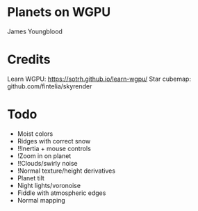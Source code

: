 # Planets on WGPU
James Youngblood

# Credits
Learn WGPU: https://sotrh.github.io/learn-wgpu/
Star cubemap: github.com/fintelia/skyrender

# Todo
- Moist colors
- Ridges with correct snow
- !!Inertia + mouse controls
- !Zoom in on planet
- !!Clouds/swirly noise
- !Normal texture/height derivatives
- Planet tilt
- Night lights/voronoise
- Fiddle with atmospheric edges
- Normal mapping